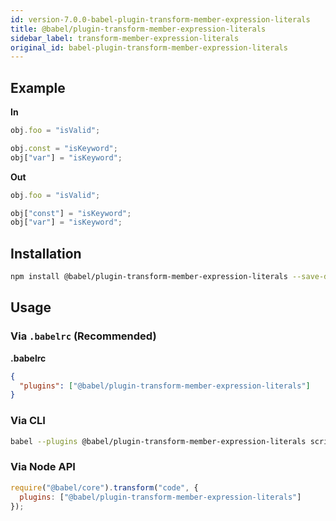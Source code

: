 ```yaml
---
id: version-7.0.0-babel-plugin-transform-member-expression-literals
title: @babel/plugin-transform-member-expression-literals
sidebar_label: transform-member-expression-literals
original_id: babel-plugin-transform-member-expression-literals
---
```


## Example

**In**

```javascript
obj.foo = "isValid";

obj.const = "isKeyword";
obj["var"] = "isKeyword";
```

**Out**

```javascript
obj.foo = "isValid";

obj["const"] = "isKeyword";
obj["var"] = "isKeyword";
```

## Installation

```sh
npm install @babel/plugin-transform-member-expression-literals --save-dev
```

## Usage

### Via `.babelrc` (Recommended)

**.babelrc**

```json
{
  "plugins": ["@babel/plugin-transform-member-expression-literals"]
}
```

### Via CLI

```sh
babel --plugins @babel/plugin-transform-member-expression-literals script.js
```

### Via Node API

```javascript
require("@babel/core").transform("code", {
  plugins: ["@babel/plugin-transform-member-expression-literals"]
});
```

